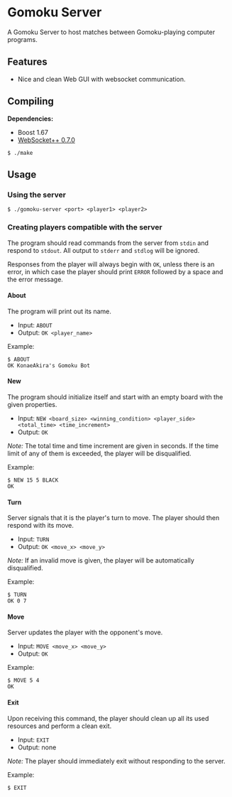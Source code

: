 # Gomoku Server

A Gomoku Server to host matches between Gomoku-playing computer programs.

## Features

- Nice and clean Web GUI with websocket communication.

## Compiling

**Dependencies:**

- Boost 1.67
- [WebSocket++ 0.7.0](https://github.com/zaphoyd/websocketpp/releases/tag/0.7.0)

```
$ ./make
```

## Usage

### Using the server

```
$ ./gomoku-server <port> <player1> <player2>
```

### Creating players compatible with the server

The program should read commands from the server from `stdin` and respond to `stdout`. All output to `stderr` and `stdlog` will be ignored.

Responses from the player will always begin with `OK`, unless there is an error, in which case the player should print `ERROR` followed by a space and the error message.

#### About

The program will print out its name.

- Input: `ABOUT`
- Output: `OK <player_name>`

Example:

```
$ ABOUT
OK KonaeAkira's Gomoku Bot
```

#### New

The program should initialize itself and start with an empty board with the given properties.

- Input: `NEW <board_size> <winning_condition> <player_side> <total_time> <time_increment>`
- Output: `OK`

*Note:* The total time and time increment are given in seconds. If the time limit of any of them is exceeded, the player will be disqualified.

Example:

```
$ NEW 15 5 BLACK
OK
```

#### Turn

Server signals that it is the player's turn to move. The player should then respond with its move.

- Input: `TURN`
- Output: `OK <move_x> <move_y>`

*Note:* If an invalid move is given, the player will be automatically disqualified.

Example:

```
$ TURN
OK 0 7
```

#### Move

Server updates the player with the opponent's move.

- Input: `MOVE <move_x> <move_y>`
- Output: `OK`

Example:

```
$ MOVE 5 4
OK
```

#### Exit

Upon receiving this command, the player should clean up all its used resources and perform a clean exit.

- Input: `EXIT`
- Output: none

*Note:* The player should immediately exit without responding to the server.

Example:

```
$ EXIT
```
